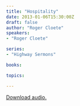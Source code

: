 ```yaml
---
title: "Hospitality"
date: 2013-01-06T15:30:00Z
draft: false
author: "Roger Cloete"
speakers:
- "Roger Cloete"

series:
- "Highway Sermons"

books:

topics:

---
```

[Download audio.](https://s3.amazonaws.com/highway/sermons/2013_01/06_Hospitality.mp3)